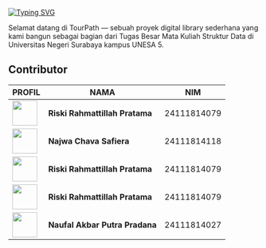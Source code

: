 [![Typing SVG](https://readme-typing-svg.demolab.com?font=Fira+Code&pause=1000&width=435&lines=Welcome+to+Tour+Path)](https://git.io/typing-svg)

Selamat datang di TourPath — sebuah proyek digital library sederhana yang kami bangun sebagai bagian dari Tugas Besar Mata Kuliah Struktur Data di Universitas Negeri Surabaya kampus UNESA 5.

##  Contributor
|PROFIL |NAMA | NIM |
|-|-------|--------|
| [<img src="https://avatars.githubusercontent.com/u/207812064?v=4" width="50"/>](https://github.com/rahmatsigma) |**Riski Rahmattillah Pratama** | 24111814079 |
| [<img src="https://avatars.githubusercontent.com/u/181125174?v=4" width="50"/>](https://github.com/sh3vaya) |**Najwa Chava Safiera** | 24111814118 |
| [<img src="https://avatars.githubusercontent.com/u/175914683?v=4" width="50"/>](https://github.com/rahmatsigma) |**Riski Rahmattillah Pratama** | 24111814079 |
| [<img src="https://avatars.githubusercontent.com/u/189719181?v=4" width="50"/>](https://github.com/rahmatsigma) |**Riski Rahmattillah Pratama** | 24111814079 |
| [<img src="https://avatars.githubusercontent.com/u/208028798?v=4" width="50"/>](https://github.com/nopalPwaelah) |**Naufal Akbar Putra Pradana** | 24111814027 |


